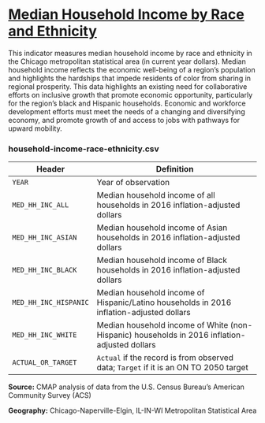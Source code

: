 # [Median Household Income by Race and Ethnicity](https://www.cmap.illinois.gov/2050/indicators/household-income-race-ethnicity)

This indicator measures median household income by race and ethnicity in the Chicago metropolitan statistical area (in current year dollars). Median household income reflects the economic well-being of a region’s population and highlights the hardships that impede residents of color from sharing in regional prosperity. This data highlights an existing need for collaborative efforts on inclusive growth that promote economic opportunity, particularly for the region’s black and Hispanic households. Economic and workforce development efforts must meet the needs of a changing and diversifying economy, and promote growth of and access to jobs with pathways for upward mobility.

### household-income-race-ethnicity.csv

Header | Definition
-------|-----------
`YEAR` | Year of observation
`MED_HH_INC_ALL` | Median household income of all households in 2016 inflation-adjusted dollars
`MED_HH_INC_ASIAN` | Median household income of Asian households in 2016 inflation-adjusted dollars
`MED_HH_INC_BLACK` | Median household income of Black households in 2016 inflation-adjusted dollars
`MED_HH_INC_HISPANIC` | Median household income of Hispanic/Latino households in 2016 inflation-adjusted dollars
`MED_HH_INC_WHITE` | Median household income of White (non-Hispanic) households in 2016 inflation-adjusted dollars
`ACTUAL_OR_TARGET` | `Actual` if the record is from observed data; `Target` if it is an ON TO 2050 target

**Source:** CMAP analysis of data from the U.S. Census Bureau’s American Community Survey (ACS)

**Geography:** Chicago-Naperville-Elgin, IL-IN-WI Metropolitan Statistical Area
